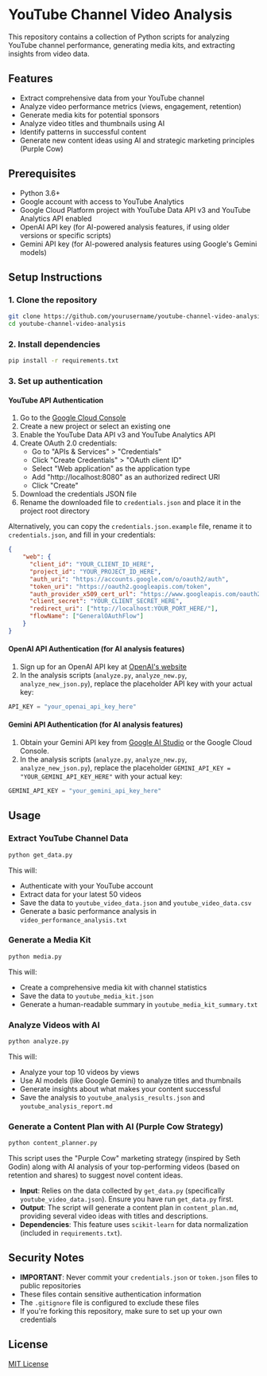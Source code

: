 # YouTube Channel Video Analysis

This repository contains a collection of Python scripts for analyzing YouTube channel performance, generating media kits, and extracting insights from video data.

## Features

- Extract comprehensive data from your YouTube channel
- Analyze video performance metrics (views, engagement, retention)
- Generate media kits for potential sponsors
- Analyze video titles and thumbnails using AI
- Identify patterns in successful content
- Generate new content ideas using AI and strategic marketing principles (Purple Cow)

## Prerequisites

- Python 3.6+
- Google account with access to YouTube Analytics
- Google Cloud Platform project with YouTube Data API v3 and YouTube Analytics API enabled
- OpenAI API key (for AI-powered analysis features, if using older versions or specific scripts)
- Gemini API key (for AI-powered analysis features using Google's Gemini models)

## Setup Instructions

### 1. Clone the repository

```bash
git clone https://github.com/yourusername/youtube-channel-video-analysis.git
cd youtube-channel-video-analysis
```

### 2. Install dependencies

```bash
pip install -r requirements.txt
```

### 3. Set up authentication

#### YouTube API Authentication

1. Go to the [Google Cloud Console](https://console.cloud.google.com/)
2. Create a new project or select an existing one
3. Enable the YouTube Data API v3 and YouTube Analytics API
4. Create OAuth 2.0 credentials:
   - Go to "APIs & Services" > "Credentials"
   - Click "Create Credentials" > "OAuth client ID"
   - Select "Web application" as the application type
   - Add "http://localhost:8080" as an authorized redirect URI
   - Click "Create"
5. Download the credentials JSON file
6. Rename the downloaded file to `credentials.json` and place it in the project root directory

Alternatively, you can copy the `credentials.json.example` file, rename it to `credentials.json`, and fill in your credentials:

```json
{
    "web": {
      "client_id": "YOUR_CLIENT_ID_HERE",
      "project_id": "YOUR_PROJECT_ID_HERE",
      "auth_uri": "https://accounts.google.com/o/oauth2/auth",
      "token_uri": "https://oauth2.googleapis.com/token",
      "auth_provider_x509_cert_url": "https://www.googleapis.com/oauth2/v1/certs",
      "client_secret": "YOUR_CLIENT_SECRET_HERE",
      "redirect_uri": ["http://localhost:YOUR_PORT_HERE/"],
      "flowName": ["GeneralOAuthFlow"]
    }
}
```

#### OpenAI API Authentication (for AI analysis features)

1. Sign up for an OpenAI API key at [OpenAI's website](https://openai.com/api/)
2. In the analysis scripts (`analyze.py`, `analyze_new.py`, `analyze_new_json.py`), replace the placeholder API key with your actual key:

```python
API_KEY = "your_openai_api_key_here"
```

#### Gemini API Authentication (for AI analysis features)

1. Obtain your Gemini API key from [Google AI Studio](https://aistudio.google.com/app/apikey) or the Google Cloud Console.
2. In the analysis scripts (`analyze.py`, `analyze_new.py`, `analyze_new_json.py`), replace the placeholder `GEMINI_API_KEY = "YOUR_GEMINI_API_KEY_HERE"` with your actual key:

```python
GEMINI_API_KEY = "your_gemini_api_key_here"
```

## Usage

### Extract YouTube Channel Data

```bash
python get_data.py
```

This will:
- Authenticate with your YouTube account
- Extract data for your latest 50 videos
- Save the data to `youtube_video_data.json` and `youtube_video_data.csv`
- Generate a basic performance analysis in `video_performance_analysis.txt`

### Generate a Media Kit

```bash
python media.py
```

This will:
- Create a comprehensive media kit with channel statistics
- Save the data to `youtube_media_kit.json`
- Generate a human-readable summary in `youtube_media_kit_summary.txt`

### Analyze Videos with AI

```bash
python analyze.py
```

This will:
- Analyze your top 10 videos by views
- Use AI models (like Google Gemini) to analyze titles and thumbnails
- Generate insights about what makes your content successful
- Save the analysis to `youtube_analysis_results.json` and `youtube_analysis_report.md`

### Generate a Content Plan with AI (Purple Cow Strategy)

```bash
python content_planner.py
```

This script uses the "Purple Cow" marketing strategy (inspired by Seth Godin) along with AI analysis of your top-performing videos (based on retention and shares) to suggest novel content ideas.

- **Input**: Relies on the data collected by `get_data.py` (specifically `youtube_video_data.json`). Ensure you have run `get_data.py` first.
- **Output**: The script will generate a content plan in `content_plan.md`, providing several video ideas with titles and descriptions.
- **Dependencies**: This feature uses `scikit-learn` for data normalization (included in `requirements.txt`).

## Security Notes

- **IMPORTANT**: Never commit your `credentials.json` or `token.json` files to public repositories
- These files contain sensitive authentication information
- The `.gitignore` file is configured to exclude these files
- If you're forking this repository, make sure to set up your own credentials

## License

[MIT License](LICENSE)
